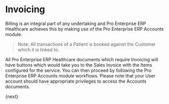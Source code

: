 # Invoicing
Billing is an integral part of any undertaking and Pro Enterprise ERP Healthcare achieves this by making use of the Pro Enterprise ERP Accounts module.

> Note: All transactions of a Patient is booked against the Customer which it is linked to.

All Pro Enterprise ERP Healthcare documents which require Invoicing will have buttons which would take you to the Sales Invoice with the Items configured for the service. You can then proceed by following the Pro Enterprise ERP Accounts module workflows. Please note that your User account should have appropriate privileges to access the Accounts documents.

{next}
